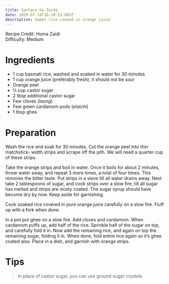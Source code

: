 ```yaml
---
title: Santare Ka Zarda
date: 2020-07-18T16:10:53.885Z
description: Sweet rice cooked in orange juice
---
```

Recipe Credit: Homa Zaidi  
Difficulty: Medium  

# Ingredients
- 1 cup basmati rice, washed and soaked in water for 30 minutes
- 1 cup orange juice (preferably fresh), it should not be sour
- Orange peel
- ½ cup castor sugar
- 2 tbsp additional castor sugar
- Few cloves (_laung_)
- Few green cardamom pods (_elaichi_)
- 1 tbsp ghee

# Preparation
Wash the rice and soak for 30 minutes. Cut the orange peel into thin matchstick- width strips and scrape off the pith. We will need a quarter cup of these strips.

Take the orange strips and boil in water. Once it boils for about 2 minutes, throw water away, and repeat 3 more times, a total of four times. This removes the bitter taste. Put strips in a sieve till all water drains away. Next take 2 tablespoons of sugar, and cook strips over a slow fire, till all sugar has melted and strips are nicely coated. The sugar syrup should have become dry by now. Keep aside for garnishing. 

Cook soaked rice covered in pure orange juice carefully on a slow fire. Fluff up with a fork when done.

In a pot put ghee on a slow fire. Add cloves and cardamom. When cardamom puffs up, add half of the rice. Sprinkle half of the sugar on top, and carefully fold it in. Now add the remaining rice, and again on top the remaining sugar, folding it in. When done, fold entire rice again so it’s ghee coated also. Place in a dish, and garnish with orange strips.

# Tips
> In place of castor sugar, you can use ground sugar crystals
